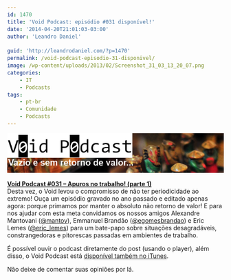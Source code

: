 ```yaml
---
id: 1470
title: 'Void Podcast: episódio #031 disponível!'
date: '2014-04-20T21:01:03-03:00'
author: 'Leandro Daniel'

guid: 'http://leandrodaniel.com/?p=1470'
permalink: /void-podcast-episodio-31-disponivel/
image: /wp-content/uploads/2013/02/Screenshot_31_03_13_20_07.png
categories:
    - IT
    - Podcasts
tags:
    - pt-br
    - Comunidade
    - Podcasts
---
```


![](/assets/pics/VoidBanner.png)

**[Void Podcast #031 – Apuros no trabalho! (parte 1)](http://voidpodcast.com/2014/04/20/void-podcast-031-apuros-no-trabalho-parte-1)**  
Desta vez, o Void levou o compromisso de não ter periodicidade ao extremo! Ouça um episódio gravado no ano passado e editado apenas agora: porque primamos por manter o absoluto não retorno de valor! E para nos ajudar com esta meta convidamos os nossos amigos Alexandre Mantovani ([@mantov](http://twitter.com/mantov)), Emmanuel Brandão ([@egomesbrandao](http://twitter.com/egomesbrandao)) e Eric Lemes ([@eric\_lemes](http://twitter.com/eric_lemes)) para um bate-papo sobre situações desagradáveis, constrangedoras e pitorescas passadas em ambientes de trabalho.

É possível ouvir o podcast diretamente do post (usando o player), além disso, o Void Podcast está [disponível também no iTunes](http://itunes.apple.com/br/podcast/void-podcast/id443186480).

Não deixe de comentar suas opiniões por lá.
